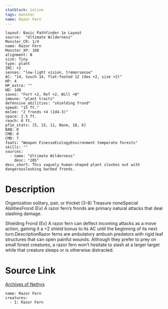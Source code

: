 ```yaml
---
statblock: inline
tags: monster
name: Razor Fern
---
```

```statblock
layout: Basic Pathfinder 1e Layout
source:  "Ultimate Wilderness"
Monster_CR: 1/4
name: Razor Fern
Monster_XP: 100
alignment: N
size: Tiny
type: plant
INI: +2
senses: "low-light vision, tremorsense"
AC: "14, touch 14, flat-footed 12 (dex +2, size +2)"
HP: 4
HP_extra: ""
HD: 1d8
saves: "Fort +2, Ref +2, Will +0"
immune: "plant traits"
defensive_abilities: "shielding frond"
speed: "15 ft."
melee: "2 fronds +4 (1d4-3)"
space: 2.5 ft.
reach: 0 ft.
pf1e_stats: [5, 15, 11, None, 10, 6]
BAB: 0
CMB: 0
CMD: 7
feats: "Weapon FinesseEcologyEnvironment temperate forests"
skills: ""
sources:
  - name: "Ultimate Wilderness"
    desc: "205"
desc_short: This vaguely human-shaped plant slashes out with dangerouslooking barbed fronds.
```
# Description
Organization solitary, pair, or thicket (3-8)
Treasure noneSpecial AbilitiesFrond (Ex) A razor fern’s fronds are primary natural attacks that deal slashing damage.

Shielding Frond (Ex) A razor fern can deflect incoming attacks as a move action, gaining it a +2 shield bonus to its AC until the beginning of its next turn.DescriptionRazor ferns are ambulatory ambush predators with rigid leaf structures that can open painful wounds. Although they prefer to prey on small forest creatures, a razor fern won’t hesitate to slash at a larger target while that creature sleeps or is otherwise distracted.
# Source Link
[Archives of Nethys](https://aonprd.com/MonsterDisplay.aspx?ItemName=Razor%20Fern)
```encounter-table
name: Razor Fern
creatures:
  - 1: Razor Fern
```
